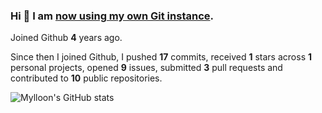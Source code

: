 ### Hi 👋 I am [now using my own Git instance](https://git.kennel.ml/Anri).

Joined Github **4** years ago.

Since then I joined Github, I pushed **17** commits, received **1** stars across **1** personal projects, opened **9** issues, submitted **3** pull requests and contributed to **10** public repositories.

![Mylloon's GitHub stats](https://github-readme-stats.vercel.app/api?username=Mylloon&show_icons=true&theme=dracula)
